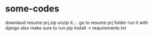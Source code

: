 # some-codes
downlaod resume prj.zip
unzip it....
go to resume prj folder
run it with django 
also make sure to run 
pip install -r requirements.txt
